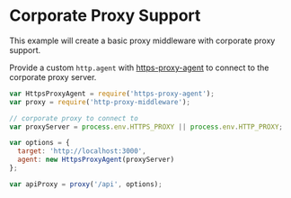 # Corporate Proxy Support

This example will create a basic proxy middleware with corporate proxy support.

Provide a custom `http.agent` with [https-proxy-agent](https://github.com/TooTallNate/node-https-proxy-agent) to connect to the corporate proxy server.

```javascript
var HttpsProxyAgent = require('https-proxy-agent');
var proxy = require('http-proxy-middleware');

// corporate proxy to connect to
var proxyServer = process.env.HTTPS_PROXY || process.env.HTTP_PROXY;

var options = {
  target: 'http://localhost:3000',
  agent: new HttpsProxyAgent(proxyServer)
};

var apiProxy = proxy('/api', options);
```
